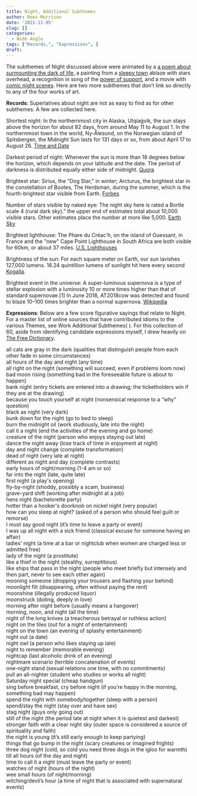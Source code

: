 ```yaml
---
title: Night, Additional Subthemes
author: Rees Morrison
date: '2021-11-05'
slug: []
categories:
  - Wide Angle
tags: ["Records,", "Expressions", ]
draft:
---
```


The subthemes of Night discussed above were animated by a [a poem about surmounting the dark of life](https://themesfromart.com/post/2021-11-05-night-from-invictus-a-poem-by-william-ernest-henley/nightinvictus/), a painting from a [sleepy town](starry) ablaze with stars overhead, a recognition in song of the [power of support](stand), and a movie with [comic night scenes](https://themesfromart.com/post/2021-11-05-night-from-it-happened-one-night-a-movie-starring-clark-gable-and-claudette-colbert/nighthappened/). Here are two more subthemes that don’t link so directly to any of the four works of art.

<!--more-->

**Records**:  Superlatives about night are not as easy to find as for other subthemes.  A few are collected here.

Shortest night:  In the northernmost city in Alaska, Utqiaġvik, the sun stays above the horizon for about 82 days, from around May 11 to August 1.  In the northernmost town in the world, Ny-Ålesund, on the Norwegian island of Spitsbergen, the Midnight Sun lasts for 131 days or so, from about April 17 to August 26.   [Time and Date](https://www.timeanddate.com/astronomy/midnight-sun.html)

Darkest period of night:  Whenever the sun is more than 18 degrees below the horizon, which depends on your latitude and the date. The period of darkness is distributed equally either side of midnight.  [Quora](https://www.quora.com/What-time-is-the-night-usually-darkest-Assuming-its-a-cloudless-night-then-around-what-time-it-would-be-darkest-Is-it-correct-to-say-night-is-darkest-before-dawn)

Brightest star: Sirius, the “Dog Star,” in winter; Arcturus, the brightest star in the constellation of Bootes, The Herdsman, during the summer, which is the fourth-brightest star visible from Earth.  [Forbes](https://www.forbes.com/sites/jamiecartereurope/2021/08/14/whats-the-brightest-star-in-the-summer-night-sky-no-its-not-the-north-star/)

Number of stars visible by naked eye:  The night sky here is rated a Bortle scale 4 (rural dark sky).”  the upper end of estimates total about 10,000 visible stars. Other estimates place the number at more like 5,000.  [Earth Sky](https://earthsky.org/astronomy-essentials/how-many-stars-could-you-see-on-a-clear-moonless-night/)

Brightest lighthouse:  The Phare du Créac'h, on the island of Ouessant, in France and the "new" Cape Point Lighthouse in South Africa are both visible for 60km, or about 37 miles.  [U.S. Lighthouses](https://www.us-lighthouses.com/faq.php)

Brightness of the sun:  For each square meter on Earth, our sun lavishes 127,000 lumens.  16.24 quintillion lumens of sunlight hit here every second [Kogalla](https://kogalla.com/blogs/tech-trail/how-many-lumens-is-the-sun).

Brightest event in the universe:  A super-luminous supernova is a type of stellar explosion with a luminosity 10 or more times higher than that of standard supernovae.[1]  In June 2018, AT2018cow was detected and found to blaze 10–100 times brighter than a normal supernova. [Wikipedia]( https://en.wikipedia.org/wiki/Superluminous_supernova)

**Expressions**:  Below are a few score figurative sayings that relate to Night.  For a master list of online sources that have contributed idioms to the various Themes, see Work Additional Subthemes(  ).  For this collection of 60, aside from identifying candidate expressions myself, I drew heavily on [The Free Dictionary](https://idioms.thefreedictionary.com/night).

<!--Here are the sayings.-->

all cats are gray in the dark (qualities that distinguish people from each other fade in some circumstances)  
all hours of the day and night (any time)  
all right on the night (something will succeed, even if problems loom now)  
bad moon rising (something bad in the foreseeable future is about to happen)  
bank night (entry tickets are entered into a drawing; the ticketholders win if they are at the drawing)  
because you touch yourself at night (nonsensical response to a “why” question)  
black as night (very dark)  
bunk down for the night (go to bed to sleep)  
burn the midnight oil (work studiously, late into the night)  
call it a night (end the activities of the evening and go home)  
creature of the night (person who enjoys staying out late)  
dance the night away (lose track of time in enjoyment at night)  
day and night change (complete transformation)  
dead of night (very late at night)  
different as night and day (complete contrasts)  
early hours of night/morning (1-4 am or so)  
far into the night (late, quite late)  
first night (a play's opening)  
fly-by-night (shoddy, possibly a scam, business)  
grave-yard shift (working after midnight at a job)  
hens night (bachelorette party)  
hotter than a hooker's doorknob on nickel night (very popular)  
how can you sleep at night? (asked of a person who should feel guilt or remorse)  
I must say good night (it’s time to leave a party or event)  
I was up all night with a sick friend (classical excuse for someone having an affair)  
ladies' night (a time at a bar or nightclub when women are charged less or admitted free)  
lady of the night (a prostitute)  
like a thief in the night (stealthy, surreptitious)  
like ships that pass in the night (people who meet briefly but intensely and then part, never to see each other again)  
mooning someone (dropping your trousers and flashing your behind)  
moonlight flit (disappearing, often without paying the rent)  
moonshine (illegally produced liquor)  
moonstruck (doting, deeply in love)  
morning after night before (usually means a hangover)  
morning, noon, and night (all the time)  
night of the long knives (a treacherous betrayal or ruthless action)  
night on the tiles (out for a night of entertainment)  
night on the town (an evening of splashy entertainment)  
night out (a date)  
night owl (a person who likes staying up late)  
night to remember (memorable evening)  
nightcap (last alcoholic drink of an evening)    
nightmare scenario (terrible concatenation of events)  
one-night stand (sexual relations one time, with no commitments)  
pull an all-nighter (student who studies or works all night)  
Saturday night special (cheap handgun)  
sing before breakfast, cry before night (if you’re happy in the morning, something bad may happen)  
spend the night with somebody/together (sleep with a person)  
spend/stay the night (stay over and have sex)  
stag night (guys only going out)  
still of the night (the period late at night when it is quietest and darkest)  
stronger faith with a clear night sky (outer space is considered a source of spirituality and faith)  		
the night is young (it’s still early enough to keep partying)  
things that go bump in the night (scary creatures or imagined frights)  
three dog night (cold, so cold you need three dogs in the igloo for warmth)  
till all hours (of the day and night)  
time to call it a night (must leave the party or event)  
watches of night (hours of the night)  
wee small hours (of night/morning)  
witching/devil’s hour (a time of night that is associated with supernatural events)

